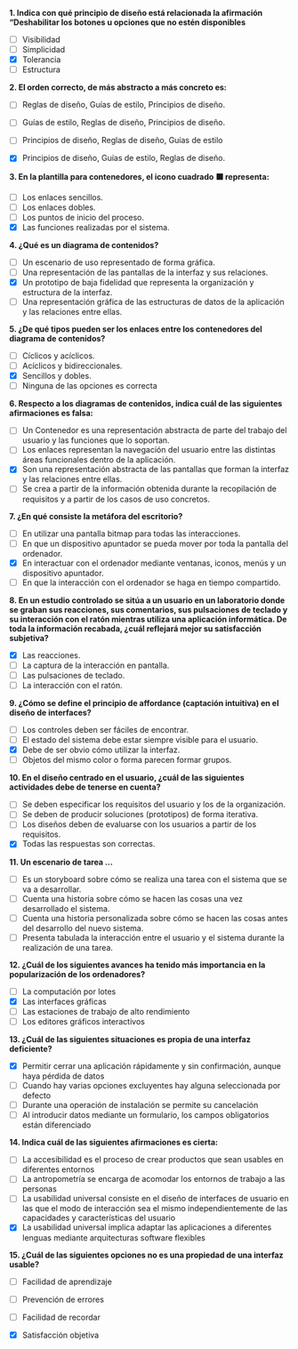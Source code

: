 **1. Indica con qué principio de diseño está relacionada la afirmación “Deshabilitar los botones u opciones que no estén disponibles**
 - [ ] Visibilidad 
 - [ ] Simplicidad 
 - [x] Tolerancia 
 - [ ] Estructura 

**2. El orden correcto, de más abstracto a más concreto es:**
 - [ ] Reglas de diseño, Guías de estilo, Principios de diseño. 
 - [ ] Guías de estilo, Reglas de diseño, Principios de diseño. 
 - [ ] Principios de diseño, Reglas de diseño, Guías de estilo 
 - [x] Principios de diseño, Guías de estilo, Reglas de diseño.


**3. En la plantilla para contenedores, el icono cuadrado ⬛ representa:**
 - [ ] Los enlaces sencillos. 
 - [ ] Los enlaces dobles. 
 - [ ] Los puntos de inicio del proceso. 
 - [x] Las funciones realizadas por el sistema. 

**4. ¿Qué es un diagrama de contenidos?**
 - [ ] Un escenario de uso representado de forma gráfica. 
 - [ ] Una representación de las pantallas de la interfaz y sus relaciones. 
 - [x] Un prototipo de baja fidelidad que representa la organización y estructura de la interfaz. 
 - [ ] Una representación gráfica de las estructuras de datos de la aplicación y las relaciones entre ellas. 

**5. ¿De qué tipos pueden ser los enlaces entre los contenedores del diagrama de contenidos?**
 - [ ] Cíclicos y acíclicos. 
 - [ ] Acíclicos y bidireccionales. 
 - [x] Sencillos y dobles. 
 - [ ] Ninguna de las opciones es correcta

**6. Respecto a los diagramas de contenidos, indica cuál de las siguientes afirmaciones es falsa:**
 - [ ] Un Contenedor es una representación abstracta de parte del trabajo del usuario y las funciones que lo soportan. 
 - [ ] Los enlaces representan la navegación del usuario entre las distintas áreas funcionales dentro de la aplicación. 
 - [x] Son una representación abstracta de las pantallas que forman la interfaz y las relaciones entre ellas. 
 - [ ] Se crea a partir de la información obtenida durante la recopilación de requisitos y a partir de los casos de uso concretos. 

**7. ¿En qué consiste la metáfora del escritorio?**
 - [ ] En utilizar una pantalla bitmap para todas las interacciones. 
 - [ ] En que un dispositivo apuntador se pueda mover por toda la pantalla del ordenador. 
 - [x] En interactuar con el ordenador mediante ventanas, iconos, menús y un dispositivo apuntador. 
 - [ ] En que la interacción con el ordenador se haga en tiempo compartido. 

**8. En un estudio controlado se sitúa a un usuario en un laboratorio donde se graban sus reacciones, sus comentarios, sus pulsaciones de teclado y su interacción con el ratón mientras utiliza una aplicación informática. De toda la información recabada, ¿cuál reflejará mejor su satisfacción subjetiva?**
 - [x] Las reacciones. 
 - [ ] La captura de la interacción en pantalla. 
 - [ ] Las pulsaciones de teclado. 
 - [ ] La interacción con el ratón. 

**9. ¿Cómo se define el principio de affordance (captación intuitiva) en el diseño de interfaces?**
 - [ ] Los controles deben ser fáciles de encontrar. 
 - [ ] El estado del sistema debe estar siempre visible para el usuario. 
 - [X] Debe de ser obvio cómo utilizar la interfaz. 
 - [ ] Objetos del mismo color o forma parecen formar grupos. 

**10. En el diseño centrado en el usuario, ¿cuál de las siguientes actividades debe de tenerse en cuenta?**
 - [ ] Se deben especificar los requisitos del usuario y los de la organización. 
 - [ ] Se deben de producir soluciones (prototipos) de forma iterativa. 
 - [ ] Los diseños deben de evaluarse con los usuarios a partir de los requisitos. 
 - [x] Todas las respuestas son correctas. 

**11. Un escenario de tarea …**
 - [ ] Es un storyboard sobre cómo se realiza una tarea con el sistema que se va a desarrollar. 
 - [ ] Cuenta una historia sobre cómo se hacen las cosas una vez desarrollado el sistema. 
 - [ ] Cuenta una historia personalizada sobre cómo se hacen las cosas antes del desarrollo del nuevo sistema. 
 - [ ] Presenta tabulada la interacción entre el usuario y el sistema durante la realización de una tarea. 

**12. ¿Cuál de los siguientes avances ha tenido más importancia en la popularización de los ordenadores?**
 - [ ] La computación por lotes 
 - [x] Las interfaces gráficas 
 - [ ] Las estaciones de trabajo de alto rendimiento 
 - [ ] Los editores gráficos interactivos 

**13.  ¿Cuál de las siguientes situaciones es propia de una interfaz deficiente?**
 - [x] Permitir cerrar una aplicación rápidamente y sin confirmación, aunque haya pérdida de datos 
 - [ ] Cuando hay varias opciones excluyentes hay alguna seleccionada por defecto 
 - [ ] Durante una operación de instalación se permite su cancelación 
 - [ ] Al introducir datos mediante un formulario, los campos obligatorios están diferenciado

**14. Indica cuál de las siguientes afirmaciones es cierta:**
 - [ ] La accesibilidad es el proceso de crear productos que sean usables en diferentes entornos 
 - [ ] La antropometría se encarga de acomodar los entornos de trabajo a las personas 
 - [ ] La usabilidad universal consiste en el diseño de interfaces de usuario en las que el modo de interacción sea el mismo independientemente de las capacidades y características del usuario 
 - [x] La usabilidad universal implica adaptar las aplicaciones a diferentes lenguas mediante arquitecturas software flexibles 

**15. ¿Cuál de las siguientes opciones no es una propiedad de una interfaz usable?**
 - [ ] Facilidad de aprendizaje 
 - [ ] Prevención de errores 
 - [ ] Facilidad de recordar 
 - [x] Satisfacción objetiva 




